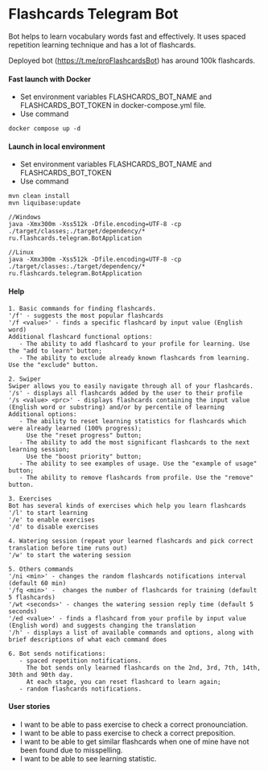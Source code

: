 # Flashcards Telegram Bot
Bot helps to learn vocabulary words fast and effectively. It uses spaced repetition learning technique and has a lot of flashcards.

Deployed bot (https://t.me/proFlashcardsBot) has around 100k flashcards.


#### Fast launch with Docker 
- Set environment variables FLASHCARDS_BOT_NAME and FLASHCARDS_BOT_TOKEN in docker-compose.yml file.
- Use command
```
docker compose up -d
```

#### Launch in local environment  
- Set environment variables FLASHCARDS_BOT_NAME and FLASHCARDS_BOT_TOKEN
- Use command
```
mvn clean install
mvn liquibase:update

//Windows
java -Xmx300m -Xss512k -Dfile.encoding=UTF-8 -cp ./target/classes;./target/dependency/* ru.flashcards.telegram.BotApplication

//Linux
java -Xmx300m -Xss512k -Dfile.encoding=UTF-8 -cp ./target/classes:./target/dependency/* ru.flashcards.telegram.BotApplication
```

#### Help
```
1. Basic commands for finding flashcards.
'/f' - suggests the most popular flashcards
'/f <value>' - finds a specific flashcard by input value (English word)
Additional flashcard functional options:
   - The ability to add flashcard to your profile for learning. Use the "add to learn" button;
   - The ability to exclude already known flashcards from learning. Use the "exclude" button.

2. Swiper
Swiper allows you to easily navigate through all of your flashcards.
'/s' - displays all flashcards added by the user to their profile
'/s <value> <prc>' - displays flashcards containing the input value (English word or substring) and/or by percentile of learning
Additional options:
   - The ability to reset learning statistics for flashcards which were already learned (100% progress);
     Use the "reset progress" button;
   - The ability to add the most significant flashcards to the next learning session;
     Use the "boost priority" button;
   - The ability to see examples of usage. Use the "example of usage" button;
   - The ability to remove flashcards from profile. Use the "remove" button.

3. Exercises
Bot has several kinds of exercises which help you learn flashcards
'/l' to start learning
'/e' to enable exercises 
'/d' to disable exercises

4. Watering session (repeat your learned flashcards and pick correct translation before time runs out)
'/w' to start the watering session

5. Others commands
'/ni <min>' - changes the random flashcards notifications interval (default 60 min) 
'/fq <min>' -  changes the number of flashcards for training (default 5 flashcards)
'/wt <seconds>' - changes the watering session reply time (default 5 seconds)
'/ed <value>' - finds a flashcard from your profile by input value (English word) and suggests changing the translation
'/h' - displays a list of available commands and options, along with brief descriptions of what each command does

6. Bot sends notifications:
   - spaced repetition notifications. 
     The bot sends only learned flashcards on the 2nd, 3rd, 7th, 14th, 30th and 90th day. 
     At each stage, you can reset flashcard to learn again;
   - random flashcards notifications.
```

#### User stories
  
- I want to be able to pass exercise to check a correct pronounciation.
- I want to be able to pass exercise to check a correct preposition.
- I want to be able to get similar flashcards when one of mine have not been found due to misspelling.
- I want to be able to see learning statistic.
 
  
   
